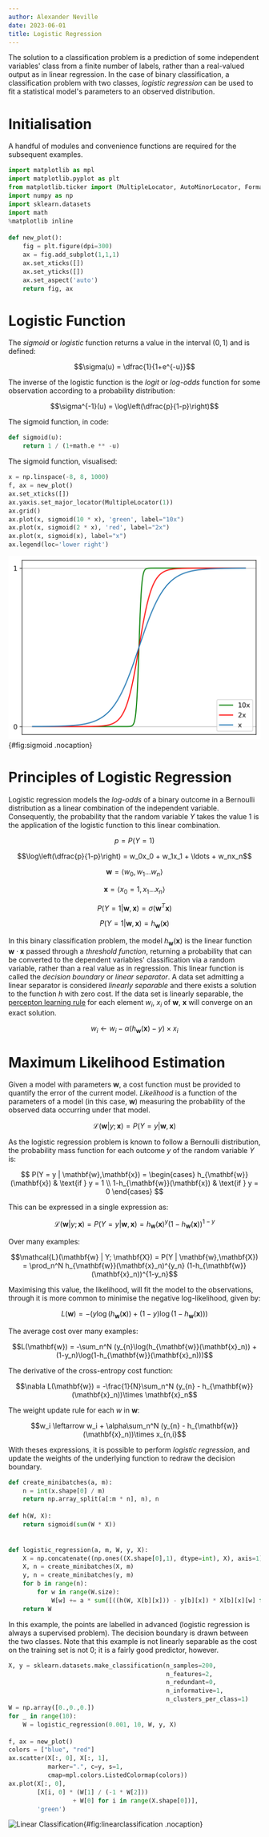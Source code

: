 ```yaml
---
author: Alexander Neville
date: 2023-06-01
title: Logistic Regression
---
```


The solution to a classification problem is a prediction of some
independent variables' class from a finite number of labels, rather than
a real-valued output as in linear regression. In the case of binary
classification, a classification problem with two classes, _logistic
regression_ can be used to fit a statistical model's parameters to an
observed distribution.

# Initialisation

A handful of modules and convenience functions are required for the
subsequent examples.

```python
import matplotlib as mpl
import matplotlib.pyplot as plt
from matplotlib.ticker import (MultipleLocator, AutoMinorLocator, FormatStrFormatter)
import numpy as np
import sklearn.datasets
import math
%matplotlib inline

def new_plot():
    fig = plt.figure(dpi=300)
    ax = fig.add_subplot(1,1,1)
    ax.set_xticks([])
    ax.set_yticks([])
    ax.set_aspect('auto')
    return fig, ax
```

# Logistic Function

The _sigmoid_ or _logistic_ function returns a value in the interval
$(0,1)$ and is defined:

<!-- In logistic regression, the vector product of the weights and -->
<!-- inputs is passed through this logistic function. This function is -->
<!-- differentiable at all points and it is continuous in its input. The -->
<!-- logistic function is a _soft_ threshold function. -->

$$\sigma(u) = \dfrac{1}{1+e^{-u}}$$

The inverse of the logistic function is the _logit_ or _log-odds_
function for some observation according to a probability distribution:

$$\sigma^{-1}(u) = \log\left(\dfrac{p}{1-p}\right)$$

<!-- In logistic regression, this value represents the probability that the -->
<!-- dependent variable takes some value, given a vector of paramaters and -->
<!-- an observation. -->
<!---->
<!-- $$ P(Y=y|\mathbf{w},\mathbf{x}) = \sigma(\mathbf{w}^T\mathbf{x})$$ -->

The sigmoid function, in code:

```python
def sigmoid(u):
    return 1 / (1+math.e ** -u)
```

The sigmoid function, visualised:

```python
x = np.linspace(-8, 8, 1000)
f, ax = new_plot()
ax.set_xticks([])
ax.yaxis.set_major_locator(MultipleLocator(1))
ax.grid()
ax.plot(x, sigmoid(10 * x), 'green', label="10x")
ax.plot(x, sigmoid(2 * x), 'red', label="2x")
ax.plot(x, sigmoid(x), label="x")
ax.legend(loc='lower right')
```

![Sigmoid Function](../../res/classification_6_1.png){#fig:sigmoid
.nocaption}

# Principles of Logistic Regression

Logistic regression models the _log-odds_ of a binary outcome in a
Bernoulli distribution as a linear combination of the independent
variable. Consequently, the probability that the random variable $Y$
takes the value $1$ is the application of the logistic function to this
linear combination.

$$p = P(Y = 1)$$

$$\log\left(\dfrac{p}{1-p}\right) = w_0x_0 + w_1x_1 + \ldots + w_nx_n$$

$$\mathbf{w} = \langle w_0, w_1 \ldots w_n \rangle$$

$$\mathbf{x} = \langle x_0 = 1, x_1 \ldots x_n \rangle$$

$$P(Y=1|\mathbf{w},\mathbf{x}) = \sigma(\mathbf{w}^T\mathbf{x})$$

$$P(Y=1|\mathbf{w},\mathbf{x}) = h_{\mathbf{w}}(\mathbf{x})$$

In this binary classification problem, the model
$h_{\mathbf{w}}(\mathbf{x})$ is the linear function
$\mathbf{w}\cdot\mathbf{x}$ passed through a _threshold function_,
returning a probability that can be converted to the dependent
variables' classification via a random variable, rather than a real
value as in regression. This linear function is called the _decision
boundary_ or _linear separator_. A data set admitting a linear separator
is considered _linearly separable_ and there exists a solution to the
function $h$ with zero cost. If the data set is linearly separable, the
[percepton learning rule](./linear-regression.md#multivariable-linear-regression)
for each element $w_i$, $x_i$ of $\mathbf{w}$, $\mathbf{x}$ will
converge on an exact solution.

$$w_i \leftarrow w_i - \alpha (h_{\mathbf{w}}(\mathbf{x}) - y) \times x_{i}$$

# Maximum Likelihood Estimation

Given a model with parameters $\mathbf{w}$, a cost function must be
provided to quantify the error of the current model. _Likelihood_ is a
function of the parameters of a model (in this case, $\mathbf{w}$)
measuring the probability of the observed data occurring under that
model.

$$\mathcal{L}(\mathbf{w} | y; \mathbf{x}) = P(Y = y | \mathbf{w},\mathbf{x})$$

As the logistic regression problem is known to follow a Bernoulli
distribution, the probability mass function for each outcome $y$ of the
random variable $Y$ is:

$$
P(Y = y | \mathbf{w},\mathbf{x}) =
\begin{cases}
h_{\mathbf{w}}(\mathbf{x}) & \text{if } y = 1 \\
1-h_{\mathbf{w}}(\mathbf{x}) & \text{if } y = 0
\end{cases}
$$

This can be expressed in a single expression as:

$$\mathcal{L}(\mathbf{w} | y; \mathbf{x}) = P(Y = y | \mathbf{w},\mathbf{x}) = h_{\mathbf{w}}(\mathbf{x})^y (1-h_{\mathbf{w}}(\mathbf{x}))^{1-y}$$

Over many examples:

$$\mathcal{L}(\mathbf{w} | Y; \mathbf{X}) = P(Y | \mathbf{w},\mathbf{X}) = \prod_n^N h_{\mathbf{w}}(\mathbf{x}_n)^{y_n} (1-h_{\mathbf{w}}(\mathbf{x}_n))^{1-y_n}$$

Maximising this value, the likelihood, will fit the model to the
observations, through it is more common to minimise the negative
log-likelihood, given by:

$$
L(\mathbf{w}) = -(y\log(h_{\mathbf{w}}(\mathbf{x})) +
(1-y)\log(1-h_{\mathbf{w}}(\mathbf{x})))
$$

The average cost over many examples:

$$L(\mathbf{w}) = -\sum_n^N (y_{n}\log(h_{\mathbf{w}}(\mathbf{x}_n)) + (1-y_n)\log(1-h_{\mathbf{w}}(\mathbf{x}_n)))$$

The derivative of the cross-entropy cost function:

$$\nabla L(\mathbf{w}) = -\frac{1}{N}\sum_n^N (y_{n} - h_{\mathbf{w}}(\mathbf{x}_n))\times \mathbf{x}_n$$

The weight update rule for each $w$ in $\mathbf{w}$:

$$w_i \leftarrow w_i + \alpha\sum_n^N (y_{n} - h_{\mathbf{w}}(\mathbf{x}_n))\times x_{n,i}$$

With theses expressions, it is possible to perform _logistic
regression_, and update the weights of the underlying function to redraw
the decision boundary.

```python
def create_minibatches(a, m):
    n = int(x.shape[0] / m)
    return np.array_split(a[:m * n], n), n

def h(W, X):
    return sigmoid(sum(W * X))


def logistic_regression(a, m, W, y, X):
    X = np.concatenate((np.ones((X.shape[0],1), dtype=int), X), axis=1)
    X, n = create_minibatches(X, m)
    y, n = create_minibatches(y, m)
    for b in range(n):
        for w in range(W.size):
            W[w] += a * sum([((h(W, X[b][x])) - y[b][x]) * X[b][x][w] for x in range(X[b].shape[0])])
    return W
```

In this example, the points are labelled in advanced (logistic
regression is always a supervised problem). The decision boundary is
drawn between the two classes. Note that this example is not linearly
separable as the cost on the training set is not $0$; it is a fairly good
predictor, however.

```python
X, y = sklearn.datasets.make_classification(n_samples=200,
                                            n_features=2,
                                            n_redundant=0,
                                            n_informative=1,
                                            n_clusters_per_class=1)
W = np.array([0.,0.,0.])
for _ in range(10):
    W = logistic_regression(0.001, 10, W, y, X)

f, ax = new_plot()
colors = ["blue", "red"]
ax.scatter(X[:, 0], X[:, 1],
           marker=".", c=y, s=1,
           cmap=mpl.colors.ListedColormap(colors))
ax.plot(X[:, 0],
        [X[i, 0] * (W[1] / (-1 * W[2]))
                  + W[0] for i in range(X.shape[0])],
        'green')
```

![Linear
Classification](../../res/classification_10_1.png){#fig:linearclassification
.nocaption}
